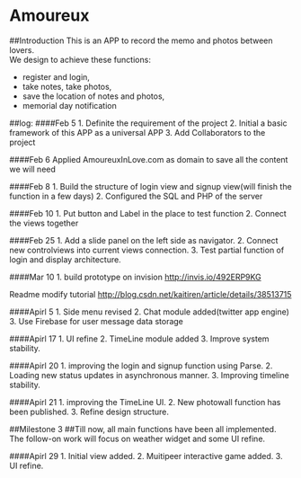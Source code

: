 # Amoureux
##Introduction
This is an APP to record the memo and photos between lovers.<br>
We design to achieve these functions:<br>
* register and login, <br>
* take notes, take photos, <br>
* save the location of notes and photos, <br>
* memorial day notification <br>

##log:
####Feb 5
    1. Definite the requirement of the project
    2. Initial a basic framework of this APP as a universal APP
    3. Add Collaborators to the project
    
####Feb 6
    Applied AmoureuxInLove.com as domain to save all the content we will need
    
####Feb 8
    1. Build the structure of login view and signup view(will finish the function in a few days)
    2. Configured the SQL and PHP of the server
    
####Feb 10
    1. Put button and Label in the place to test function
    2. Connect the views together
    
####Feb 25
    1. Add a slide panel on the left side as navigator.
    2. Connect new controlviews into current views connection.
    3. Test partial function of login and display architecture.

####Mar 10
    1. build prototype on invision
        http://invis.io/492ERP9KG


Readme modify tutorial
http://blog.csdn.net/kaitiren/article/details/38513715

####Apirl 5
    1. Side menu revised
    2. Chat module added(twitter app engine)
    3. Use Firebase for user message data storage
    
####Apirl 17
    1. UI refine
    2. TimeLine module added
    3. Improve system stability.
    
####Apirl 20
    1. improving the login and signup function using Parse.
    2. Loading new status updates in asynchronous manner.
    3. Improving timeline stability.
    
####Apirl 21
    1. improving the TimeLine UI.
    2. New photowall function has been published.
    3. Refine design structure.

##Milestone 3
##Till now, all main functions have been all implemented. The follow-on work will focus on weather widget and some UI refine.

####Apirl 29
    1. Initial view added.
    2. Muitipeer interactive game added.
    3. UI refine.
